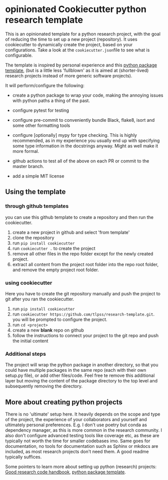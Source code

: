 # opinionated Cookiecutter python research template


This is an opinionated template for a python research project, with the goal of reducing the time to set up a new project (repository).
It uses cookiecutter to dynamically create the project, based on your configurations. Take a look at the `cookiecutter.json`file to see what is configurable.

The template is inspired by personal experience and this [python package template](https://github.com/waynerv/cookiecutter-pypackage/tree/master), (but is a little less 'fullblown' as it is aimed at (shorter-lived) research projects instead of more generic software projects). 

It will perform/configure the following:
- create a python package to wrap your code, making the annoying issues with python paths a thing of the past.

- configure pytest for testing
- configure pre-commit to conveniently bundle Black, flake8, isort and some other formatting tools
- configure [optionally] mypy for type checking. This is highly recommended, as in my experience you usually end up with specifying some type information in the docstrings anyway. Might as well make it more formal.
- github actions to test all of the above on each PR or commit to the master branch.
- add a simple MIT license

## Using the template 
### through github templates
you can use this github template to create a repository and then run the cookiecutter.
1. create a new project in github and select 'from template' 
2. clone the repository
3. run `pip install cookiecutter`
4. run `cookiecutter .`  to create the project
5. remove all other files in the repo folder except for the newly created project.
6. extract all content from the project root folder into the repo root folder, and remove the empty project root folder.
### using cookiecutter
Here you have to create the git repository manually and push the project to git after you ran the cookiecutter.

1. run `pip install cookiecutter`
2. run `cookiecutter https://github.com/tlpss/research-template.git`. you will be prompted to configure the project.
3. run `cd <project>`
4. create a new **blank** repo on github
5. follow the instructions to connect your project to the git repo and push the initial content

### Additional steps

The project will wrap the python package in another directory, so that you could have multiple packages in the same repo (each with their own setup.py file), or add other files/code. Feel free te remove this additional layer but moving the content of the package directory to the top level and subsequently removing the directory.


## More about creating python projects
There is no 'ultimate' setup here. It heavily depends on the scope and type of the project, the experience of your collaborators and yourself and ultimately personal preferences. 
E.g. I don't use poetry but conda as dependency manager, as this is more common in the research community. I also don't configure advanced testing tools like coverage etc, as these are typically not worth the time for smaller codebases imo. Same goes for documentation, no tools for documentation such as Sphinx or mkdocs are included, as most research projects don't need them. A good readme typically suffices.

Some pointers to learn more about setting up python (research) projects: [Good research code handbook](https://goodresearch.dev/), [python package template](https://github.com/waynerv/cookiecutter-pypackage/tree/master).
